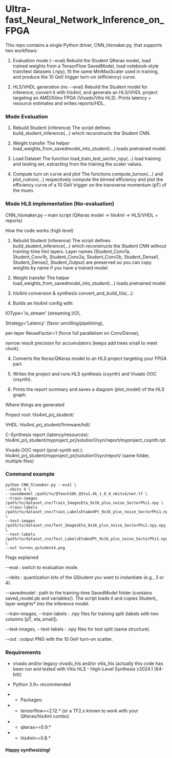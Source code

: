 # Ultra-fast_Neural_Network_Inference_on_FPGA

This repo contains a single Python driver, CNN_hlsmaker.py, that supports two workflows:

1) Evaluation mode (--eval)
Rebuild the Student QKeras model, load trained weights from a TensorFlow SavedModel, load notebook-style train/test datasets (.npy), fit the same MinMaxScaler used in training, and produce the 10 GeV trigger turn-on (efficiency) curve.

2) HLS/VHDL generation (no --eval)
Rebuild the Student model for inference, convert it with hls4ml, and generate an HLS/VHDL project targeting an AMD/Xilinx FPGA (Vivado/Vitis HLS). Prints latency + resource estimates and writes reports/HDL.

### Mode Evaluation

1) Rebuild Student (inference)
The script defines build_student_inference(...) which reconstructs the Student CNN.

2) Weight transfer
The helper load_weights_from_savedmodel_into_student(...) loads pretrained model.

3) Load Dataset
The function load_train_test_sector_npy(...) load training and testing set, estracting from the training the scaler values.

4) Compute turn on curve and plot
The functions compute_turnon(...) and plot_rutnon(...) respectively compute the binned efficiency and plot the efficiency curve of a 10 GeV trigger on the transverse momentum (pT) of the muon.

### Mode HLS implementation (No-evaluation)

CNN_hlsmaker.py – main script (QKeras model → hls4ml → HLS/VHDL + reports)

How the code works (high level)

1) Rebuild Student (inference)
The script defines build_student_inference(...) which reconstructs the Student CNN without training-time hint layers. Layer names (Student_Conv1a, Student_Conv1b, Student_Conv2a, Student_Conv2b, Student_Dense1, Student_Dense2, Student_Output) are preserved so you can copy weights by name if you have a trained model.

2) Weight transfer
The helper load_weights_from_savedmodel_into_student(...) loads pretrained model.

3) hls4ml conversion & synthesis
convert_and_build_hls(...):

4) Builds an hls4ml config with:

IOType='io_stream' (streaming I/O),

Strategy='Latency' (favor unrolling/pipelining),

per-layer ReuseFactor=1 (force full parallelism on Conv/Dense),

narrow result precision for accumulators (keeps add trees small to meet clock).

4) Converts the Keras/QKeras model to an HLS project targeting your FPGA part.

5) Writes the project and runs HLS synthesis (csynth) and Vivado OOC (vsynth).

6) Prints the report summary and saves a diagram (plot_model) of the HLS graph.

Where things are generated

Project root: hls4ml_prj_student/

VHDL: hls4ml_prj_student/firmware/hdl/

C-Synthesis report (latency/resources):
hls4ml_prj_student/myproject_prj/solution1/syn/report/myproject_csynth.rpt

Vivado OOC report (post-synth est.):
hls4ml_prj_student/myproject_prj/solution1/syn/report/ (same folder, multiple files)

### Command example

    python CNN_hlsmaker.py --eval \
    --nbits 4 \
    --savedmodel /path/to/QTeach10k_QStu1.4k_1_0_0_nbits4/net.tf \
    --train-images /path/to/dataset_cnn/Train_ImagesEta_9x16_plus_noise_SectorPhi1.npy \
    --train-labels /path/to/dataset_cnn/Train_LabelsEtaAndPt_9x16_plus_noise_SectorPhi1.npy \
    --test-images  /path/to/dataset_cnn/Test_ImagesEta_9x16_plus_noise_SectorPhi1.npy.npy \
    --test-labels  /path/to/dataset_cnn/Test_LabelsEtaAndPt_9x16_plus_noise_SectorPhi1.npy \
    --out turnon_qstudent4.png

Flags explained

--eval : switch to evaluation mode.

--nbits : quantization bits of the QStudent you want to instantiate (e.g., 3 or 4).

--savedmodel : path to the training-time SavedModel folder (contains saved_model.pb and variables/). The script loads it and copies Student_ layer weights* into the inference model.

--train-images, --train-labels : .npy files for training split (labels with two columns [pT, eta_small]).

--test-images, --test-labels : .npy files for test split (same structure).

--out : output PNG with the 10 GeV turn-on scatter.

### Requirements

- vivado and/or legacy vivado_hls and/or vitis_hls (actually this code has been run and tested with Vitis HLS - High-Level Synthesis v2024.1 (64-bit))
- Python 3.9+ recommended

- - Packages:

- - tensorflow==2.12.* (or a TF2.x known to work with your QKeras/hls4ml combo)

- - qkeras==0.9.*

- - hls4ml==0.8.*


#### Happy synthesizing!